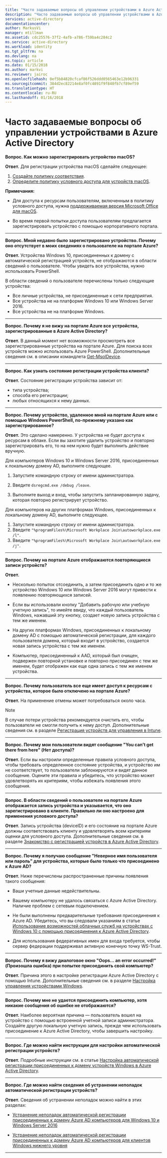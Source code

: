 ```yaml
---
title: "Часто задаваемые вопросы об управлении устройствами в Azure Active Directory | Документация Майкрософт"
description: "Часто задаваемые вопросы об управлении устройствами в Azure Active Directory."
services: active-directory
documentationcenter: 
author: MarkusVi
manager: mtillman
ms.assetid: cdc25576-37f2-4afb-a786-f59ba4c284c2
ms.service: active-directory
ms.workload: identity
ms.tgt_pltfrm: na
ms.devlang: na
ms.topic: article
ms.date: 01/15/2018
ms.author: markvi
ms.reviewer: jairoc
ms.openlocfilehash: 0ef5b84820cfcaf86f526ddd0565463e12b96331
ms.sourcegitcommit: 384d2ec82214e8af0fc4891f9f840fb7cf89ef59
ms.translationtype: HT
ms.contentlocale: ru-RU
ms.lasthandoff: 01/16/2018
---
```

# <a name="azure-active-directory-device-management-faq"></a>Часто задаваемые вопросы об управлении устройствами в Azure Active Directory



**Вопрос. Как можно зарегистрировать устройство macOS?**

**Ответ.** Для регистрации устройства macOS сделайте следующее:

1.  [Создайте политику соответствия](https://docs.microsoft.com/intune/compliance-policy-create-mac-os).
2.  [Определите политику условного доступа для устройств macOS](active-directory-conditional-access-azure-portal.md). 

**Примечания:**

- Для доступа к ресурсам пользователям, включенным в политику условного доступа, нужна [поддерживаемая версия Microsoft Office для macOS](active-directory-conditional-access-technical-reference.md#client-apps-condition). 

- Во время первой попытки доступа пользователям предлагается зарегистрировать устройство с помощью корпоративного портала.

---

**Вопрос. Мной недавно было зарегистрировано устройство. Почему оно отсутствует в моих сведениях о пользователе на портале Azure?**

**Ответ.** Устройства Windows 10, присоединенных к домену с автоматической регистрацией устройств, не отображаются в области сведений о пользователе.
Чтобы увидеть все устройства, нужно использовать PowerShell. 

В области сведений о пользователе перечислены только следующие устройства:

- Все личные устройства, не присоединенные к сети предприятия. 
- Все устройства не на платформе Windows 10 или Windows Server 2016. 
- Все устройства не на платформе Windows. 

---

**Вопрос. Почему я не вижу на портале Azure все устройства, зарегистрированные в Azure Active Directory?** 

**Ответ.** В данный момент нет возможности просмотреть все зарегистрированные устройства на портале Azure. Для поиска всех устройств можно использовать Azure PowerShell. Дополнительные сведения см. в описании командлета [Get-MsolDevice](/powershell/module/msonline/get-msoldevice?view=azureadps-1.0).

--- 

**Вопрос. Как узнать состояние регистрации устройства клиента?**

**Ответ.** Состояние регистрации устройства зависит от:

- типа устройства;
- способа его регистрации; 
- любых относящихся к нему данных. 
 

---

**Вопрос. Почему устройство, удаленное мной на портале Azure или с помощью Windows PowerShell, по-прежнему указано как зарегистрированное?**

**Ответ.** Это сделано намеренно. У устройства не будет доступа к ресурсам в облаке. Если вы захотите удалить устройство и повторно зарегистрировать его, то на нем нужно будет выполнить действие вручную. 

Для компьютеров Windows 10 и Windows Server 2016, присоединенных к локальному домену AD, выполните следующее.

1.  Запустите командную строку от имени администратора.

2.  Введите `dsregcmd.exe /debug /leave`.

3.  Выполните выход и вход, чтобы запустить запланированную задачу, которая повторно регистрирует устройство. 

Для компьютеров на других платформах Windows, присоединенных к локальному домену AD, выполните следующее.

1.  Запустите командную строку от имени администратора.
2.  Введите `"%programFiles%\Microsoft Workplace Join\autoworkplace.exe /l"`.
3.  Введите `"%programFiles%\Microsoft Workplace Join\autoworkplace.exe /j"`.

---

**Вопрос. Почему на портале Azure отображаются повторяющиеся записи устройств?**

**Ответ.**

-   Несколько попыток отсоединить, а затем присоединить одно и то же устройство Windows 10 или Windows Server 2016 могут привести к появлению повторяющихся записей. 

-   Если вы использовали кнопку "Добавить рабочую или учебную учетную запись", то имейте ввиду, что каждый пользователь Windows, нажавший эту кнопку, создает новую запись устройства с тем же именем.

-   На других платформах Windows, присоединенных к локальному домену AD с помощью автоматической регистрации, для каждого пользователя домена, который входит в устройство, создается новая запись устройства с тем же именем. 

-   Компьютер, присоединенный к AAD, который был очищен, подвержен повторной установке и повторно присоединен с тем же именем, будет отображен как еще одна запись с тем же именем устройства.

---

**Вопрос. Почему пользователь все еще имеет доступ к ресурсам с устройства, которое было отключено на портале Azure?**

**Ответ.** На применение отмены может потребоваться около часа.

>[!Note] 
>В случае потери устройства рекомендуется очистить его, чтобы пользователи не смогли получить к нему доступ. Дополнительные сведения см. в разделе [Регистрация устройств для управления в Intune](https://docs.microsoft.com/intune/deploy-use/enroll-devices-in-microsoft-intune). 


---

**Вопрос. Почему мои пользователи видят сообщение "You can’t get there from here" (Нет доступа)?**

**Ответ.** Если вы настроили определенные правила условного доступа, чтобы требовать определенное состояние устройства, и устройство им не соответствует, то пользователи заблокируются и видят данное сообщение. Оцените эти правила и убедитесь, что устройство может удовлетворять их критериям, чтобы избежать появления этого сообщения.

---


**Вопрос. В области сведений о пользователе на портале Azure отображается запись устройства и указывается, что оно зарегистрировано в клиенте. Правильно ли оно настроено для применения условного доступа?**

**Ответ.** Запись устройства (deviceID) и его состояние на портале Azure должны соответствовать клиенту и удовлетворять всем критериям оценки для условного доступа. Дополнительные сведения см. в разделе [Знакомство с регистрацией устройств в Azure Active Directory](active-directory-device-registration.md).

---

**Вопрос. Почему я получаю сообщение "Неверное имя пользователя или пароль" для устройства, которые было только что присоединено к Azure AD?**

**Ответ.** Ниже перечислены распространенные причины появления такого сообщения:

- Ваши учетные данные недействительны.

- Вашему компьютеру не удалось связаться с Azure Active Directory. Наличие проблем с сетевым подключением.

- Не были выполнены предварительные требования присоединения к Azure AD. Убедитесь, что вы следовали указаниям в статье [Использование возможностей облачных служб на устройствах с Windows 10 с помощью присоединения к Azure Active Directory](active-directory-azureadjoin-overview.md).  

- Для использования федеративных имен для входа требуется, чтобы сервер федерации поддерживал активную конечную точку WS-Trust. 

---

**Вопрос. Почему я вижу диалоговое окно "Oops… an error occurred!" (Произошла ошибка) при попытке присоединить свой компьютер?**

**Ответ.** Причина этого в настройке регистрации Azure Active Directory с помощью Intune. Дополнительные сведения см. в разделе [Настройка управления устройствами Windows](https://docs.microsoft.com/intune/deploy-use/set-up-windows-device-management-with-microsoft-intune#azure-active-directory-enrollment).  

---

**Вопрос. Почему мне не удается присоединить компьютер, хотя никакие сообщения об ошибке не отображаются?**

**Ответ.** Наиболее вероятная причина — пользователь вошел на устройство с помощью встроенной учетной записи администратора. Создайте другую локальную учетную запись, прежде чем использовать присоединение к Azure Active Directory, чтобы завершить настройку. 

---

**Вопрос. Где можно найти инструкции для настройки автоматической регистрации устройств?**

**Ответ.** Подробные инструкции см. в статье [Настройка автоматической регистрации присоединенных к домену устройств Windows в Azure Active Directory](active-directory-conditional-access-automatic-device-registration-setup.md).

---

**Вопрос. Где можно найти сведения об устранении неполадок автоматической регистрации устройств?**

**Ответ.** Сведения об устранении неполадок можно найти в этих разделах:

- [Устранение неполадок автоматической регистрации присоединенных к домену Azure AD компьютеров для Windows 10 и Windows Server 2016](device-management-troubleshoot-hybrid-join-windows-current.md)

- [Устранение неполадок автоматической регистрации присоединенных к домену Azure AD компьютеров для клиентов Windows нижнего уровня](device-management-troubleshoot-hybrid-join-windows-legacy.md)
 
---

